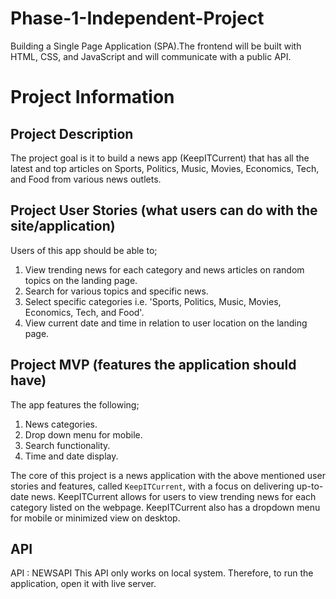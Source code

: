 # Phase-1-Independent-Project
Building a Single Page Application (SPA).The frontend will be built with HTML, CSS, and JavaScript and will communicate with a public API.

# Project Information

## Project Description
The project goal is it to build a news app (KeepITCurrent) that has all the latest and top articles on Sports, Politics, Music, Movies, Economics, Tech, and Food from various news outlets.
## Project User Stories (what users can do with the site/application)
Users of this app should be able to;
1. View trending news for each category and news articles on random topics on the landing page.
2. Search for various topics and specific news.
3. Select specific categories i.e. 'Sports, Politics, Music, Movies, Economics, Tech, and Food'.
4. View current date and time in relation to user location on the landing page.
## Project MVP (features the application should have)
The app features the following;
1. News categories.
2. Drop down menu for mobile.
3. Search functionality.
4. Time and date display.

The core of this project is a news application with the above mentioned user stories and features, called `KeepITCurrent`, with a focus on delivering up-to-date news.
KeepITCurrent allows for users to view trending news for each category listed on the webpage.
KeepITCurrent also has a dropdown menu for mobile or minimized view on desktop.

## API
API : NEWSAPI
This API only works on local system. Therefore, to run the application, open it with live server.
 
